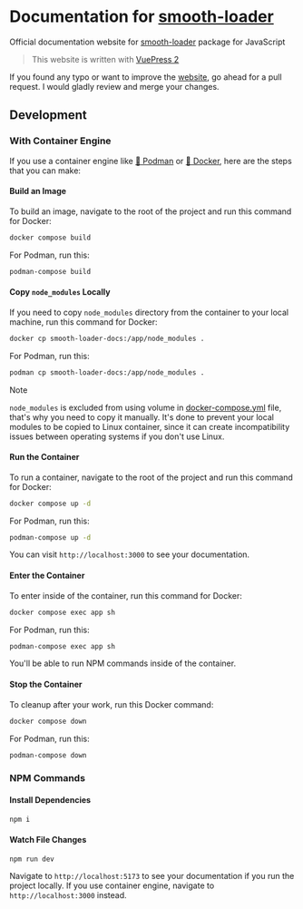 # Documentation for [smooth-loader](https://github.com/smooth-loader/smooth-loader)

Official documentation website for [smooth-loader](https://github.com/smooth-loader/smooth-loader) package for JavaScript

> This website is written with [VuePress 2](https://v2.vuepress.vuejs.org/)

If you found any typo or want to improve the [website](https://smooth-loader.github.io), go ahead for a pull request. I would gladly review and merge your changes.

## Development
### With Container Engine
If you use a container engine like [🦦 Podman](https://podman.io/) or [🐳 Docker](https://app.docker.com/), here are the steps that you can make:

#### Build an Image
To build an image, navigate to the root of the project and run this command for Docker:
```bash
docker compose build
```
For Podman, run this:
```bash
podman-compose build
```

#### Copy `node_modules` Locally
If you need to copy `node_modules` directory from the container to your local machine, run this command for Docker:
```bash
docker cp smooth-loader-docs:/app/node_modules .
```
For Podman, run this:
```bash
podman cp smooth-loader-docs:/app/node_modules .
```

> [!NOTE]
> `node_modules` is excluded from using volume in [docker-compose.yml](docker-compose.yml) file, that's why you need to copy it manually. It's done to prevent your local modules to be copied to Linux container, since it can create incompatibility issues between operating systems if you don't use Linux.

#### Run the Container
To run a container, navigate to the root of the project and run this command for Docker:
```bash
docker compose up -d
```
For Podman, run this:
```bash
podman-compose up -d
```

You can visit `http://localhost:3000` to see your documentation.

#### Enter the Container
To enter inside of the container, run this command for Docker:
```bash
docker compose exec app sh
```
For Podman, run this:
```bash
podman-compose exec app sh
```

You'll be able to run NPM commands inside of the container.

#### Stop the Container
To cleanup after your work, run this Docker command:
```bash
docker compose down
```
For Podman, run this:
```bash
podman-compose down
```

### NPM Commands
#### Install Dependencies
```bash
npm i
```

#### Watch File Changes
```bash
npm run dev
```

Navigate to `http://localhost:5173` to see your documentation if you run the project locally. If you use container engine, navigate to `http://localhost:3000` instead.
